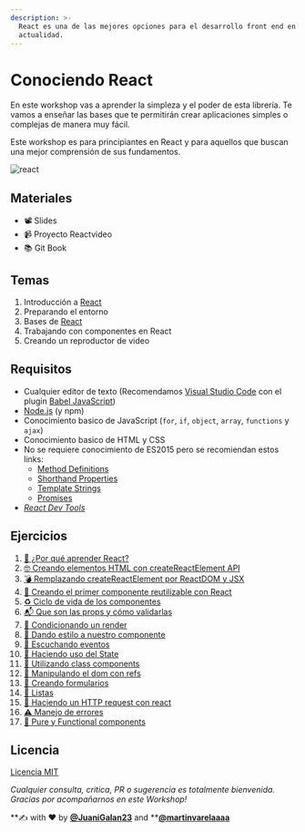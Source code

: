 ```yaml
---
description: >-
  React es una de las mejores opciones para el desarrollo front end en la
  actualidad.
---
```


# Conociendo React

En este workshop vas a aprender la simpleza y el poder de esta librería. Te vamos a enseñar las bases que te permitirán crear aplicaciones simples o complejas de manera muy fácil.

Este workshop es para principiantes en React y para aquellos que buscan una mejor comprensión de sus fundamentos.

![react](https://www.technoscore.com/images/services/react-js-icon.png)

## Materiales

* 📽 Slides
* 📹 Proyecto Reactvideo
* 📚 Git Book

## Temas

1. Introducción a [React](https://reactjs.org/)
2. Preparando el entorno
3. Bases de [React](https://reactjs.org/)
4. Trabajando con componentes en React
5. Creando un reproductor de video

## Requisitos

* Cualquier editor de texto \(Recomendamos [Visual Studio Code](https://code.visualstudio.com/) con el plugin [Babel JavaScript](https://marketplace.visualstudio.com/items?itemName=mgmcdermott.vscode-language-babel)\)
* [Node.js](https://nodejs.org/en/) \(y npm\)
* Conocimiento basico de JavaScript \(`for`, `if`, `object`, `array`, `functions` y `ajax`\)
* Conocimiento basico de HTML y CSS
* No se requiere conocimiento de ES2015 pero se recomiendan estos links:
  * [Method Definitions](https://developer.mozilla.org/es/docs/Web/JavaScript/Referencia/funciónes/Method_definitions)
  * [Shorthand Properties](https://developer.mozilla.org/en/docs/Web/JavaScript/Reference/Operators/Object_initializer)
  * [Template Strings](https://developer.mozilla.org/es/docs/Web/JavaScript/Referencia/template_strings)
  * [Promises](https://developer.mozilla.org/es/docs/Web/JavaScript/Referencia/Objetos_globales/Promise)
* [_React Dev Tools_](https://chrome.google.com/webstore/detail/react-developer-tools/fmkadmapgofadopljbjfkapdkoienihi)

## Ejercicios

1. [🤷 ¿Por qué aprender React?](https://github.com/workshopsjsmvd/react/blob/master/ex/01.md)
2. [🤓 Creando elementos HTML con createReactElement API](https://github.com/workshopsjsmvd/react/blob/master/ex/02.md)
3. [💣 Remplazando createReactElement por ReactDOM y JSX](https://github.com/workshopsjsmvd/react/blob/master/ex/03.md)
4. [🎉 Creando el primer componente reutilizable con React](https://github.com/workshopsjsmvd/react/blob/master/ex/04.md)
5. [♻️ Ciclo de vida de los componentes](https://github.com/workshopsjsmvd/react/blob/master/ex/05.md)
6. [📬 Que son las props y cómo validarlas](https://github.com/workshopsjsmvd/react/blob/master/ex/06.md)
7. [🤡 Condicionando un render](https://github.com/workshopsjsmvd/react/blob/master/ex/07.md)
8. [💅 Dando estilo a nuestro  componente](https://github.com/workshopsjsmvd/react/blob/master/ex/08.md)
9. [💫 Escuchando eventos](https://github.com/workshopsjsmvd/react/blob/master/ex/09.md)
10. [💾 Haciendo uso del State](https://github.com/workshopsjsmvd/react/blob/master/ex/10.md)
11. [🤡 Utilizando class components](https://github.com/workshopsjsmvd/react/blob/master/ex/11.md)
12. [🦁 Manipulando el dom con refs](https://github.com/workshopsjsmvd/react/blob/master/ex/12.md)
13. [📝 Creando formularios](https://github.com/workshopsjsmvd/react/blob/master/ex/13.md)
14. [📝 Listas](https://github.com/workshopsjsmvd/react/blob/master/ex/14.md)
15. [🦍 Haciendo un HTTP request con react](https://github.com/workshopsjsmvd/react/blob/master/ex/15.md)
16. [⚠️ Manejo de errores](https://github.com/workshopsjsmvd/react/blob/master/ex/16.md)
17. [🤡 Pure y Functional components](https://github.com/workshopsjsmvd/react/blob/master/ex/17.md)

## Licencia

[Licencia MIT](https://github.com/workshopsjsmvd/react/edit/master/LICENSE)

_Cualquier consulta, critica, PR o sugerencia es totalmente bienvenida. Gracias por acompañarnos en este Workshop!_

**✍️ with ❤️ by **[**@JuaniGalan23**](https://twitter.com/JuaniGalan23)** and **[**@martinvarelaaaa**](https://twitter.com/martinvarelaaaa)

